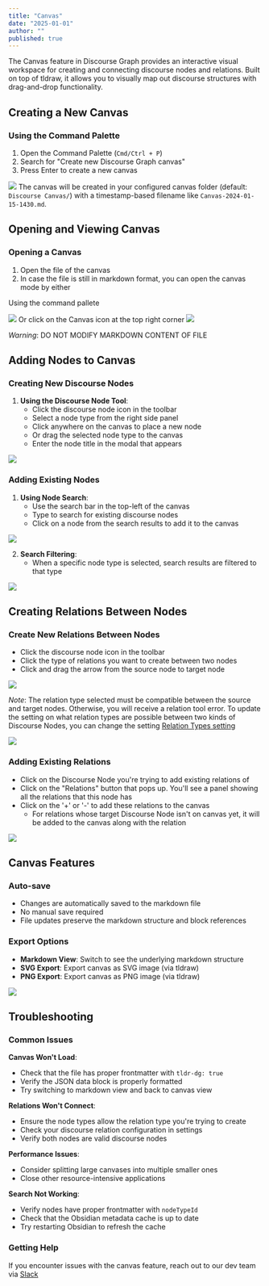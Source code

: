 ```yaml
---
title: "Canvas"
date: "2025-01-01"
author: ""
published: true
---
```

The Canvas feature in Discourse Graph provides an interactive visual workspace for creating and connecting discourse nodes and relations. Built on top of tldraw, it allows you to visually map out discourse structures with drag-and-drop functionality.

## Creating a New Canvas

### Using the Command Palette

1. Open the Command Palette (`Cmd/Ctrl + P`)
2. Search for "Create new Discourse Graph canvas"
3. Press Enter to create a new canvas

![](https://firebasestorage.googleapis.com/v0/b/firescript-577a2.appspot.com/o/imgs%2Fapp%2Fdiscourse-graphs%2F_uF6WGGgga.png?alt=media&token=4fd61b3c-3a50-48bb-b034-b5e0a8156c8f)
The canvas will be created in your configured canvas folder (default: `Discourse Canvas/`) with a timestamp-based filename like `Canvas-2024-01-15-1430.md`.

## Opening and Viewing Canvas

### Opening a Canvas
1. Open the file of the canvas
3. In case the file is still in markdown format, you can open the canvas mode by either

Using the command pallete

![](https://firebasestorage.googleapis.com/v0/b/firescript-577a2.appspot.com/o/imgs%2Fapp%2Fdiscourse-graphs%2FxhxReS4Ylp.png?alt=media&token=f04ec9da-5282-45fa-b989-60f08ea0b8d6)
Or click on the Canvas icon at the top right corner
![](https://firebasestorage.googleapis.com/v0/b/firescript-577a2.appspot.com/o/imgs%2Fapp%2Fdiscourse-graphs%2FDziMHaUNq9.png?alt=media&token=85e2ed2d-01b0-49ac-ae05-a34e20218a5a)


*Warning*: DO NOT MODIFY MARKDOWN CONTENT OF FILE

## Adding Nodes to Canvas

### Creating New Discourse Nodes

1. **Using the Discourse Node Tool**:
   - Click the discourse node icon in the toolbar
   - Select a node type from the right side panel
   - Click anywhere on the canvas to place a new node
   - Or drag the selected node type to the canvas
   - Enter the node title in the modal that appears

![](https://firebasestorage.googleapis.com/v0/b/firescript-577a2.appspot.com/o/imgs%2Fapp%2Fdiscourse-graphs%2FdbRAlJh5_u.gif?alt=media&token=60b5243d-24e2-4fd4-af64-2559a621060e)


### Adding Existing Nodes

1. **Using Node Search**:
   - Use the search bar in the top-left of the canvas
   - Type to search for existing discourse nodes
   - Click on a node from the search results to add it to the canvas

![](https://firebasestorage.googleapis.com/v0/b/firescript-577a2.appspot.com/o/imgs%2Fapp%2Fdiscourse-graphs%2F1DYLHGFHbN.gif?alt=media&token=41d4460a-9ab6-4030-8631-da8c2a2d3a67)

2. **Search Filtering**:
   - When a specific node type is selected, search results are filtered to that type

![](https://firebasestorage.googleapis.com/v0/b/firescript-577a2.appspot.com/o/imgs%2Fapp%2Fdiscourse-graphs%2FN13Z9wOnV7.gif?alt=media&token=ba074ebf-e784-43b8-8bb3-ec1118633684)


## Creating Relations Between Nodes
### Create New Relations Between Nodes
   - Click the discourse node icon in the toolbar
   - Click the type of relations you want to create between two nodes
   - Click and drag the arrow from the source node to target node

   ![](https://firebasestorage.googleapis.com/v0/b/firescript-577a2.appspot.com/o/imgs%2Fapp%2Fdiscourse-graphs%2F2a7TPGvtu1.gif?alt=media&token=bc64816e-076f-496c-848d-9c112a9cbe08)

   *Note*: The relation type selected must be compatible between the source and target nodes. Otherwise, you will receive a relation tool error. To update the setting on what relation types are possible between two kinds of Discourse Nodes, you can change the setting [Relation Types setting](./relationship-types#configuring-valid-relationships)

   ![](https://firebasestorage.googleapis.com/v0/b/firescript-577a2.appspot.com/o/imgs%2Fapp%2Fdiscourse-graphs%2FQFCi5Oh7Fa.png?alt=media&token=0d894824-6c07-4551-9596-1c8c66ab4979)
### Adding Existing Relations
   - Click on the Discourse Node you're trying to add existing relations of
   - Click on the "Relations" button that pops up. You'll see a panel showing all the relations that this node has
   - Click on the '+' or '-' to add these relations to the canvas
      + For relations whose target Discourse Node isn't on canvas yet, it will be added to the canvas along with the relation


   ![](https://firebasestorage.googleapis.com/v0/b/firescript-577a2.appspot.com/o/imgs%2Fapp%2Fdiscourse-graphs%2FHDdXVYgVDx.gif?alt=media&token=d42ca7be-59f2-43f8-a04b-8f685df4d4b8)

## Canvas Features

### Auto-save

- Changes are automatically saved to the markdown file
- No manual save required
- File updates preserve the markdown structure and block references

### Export Options

- **Markdown View**: Switch to see the underlying markdown structure
- **SVG Export**: Export canvas as SVG image (via tldraw)
- **PNG Export**: Export canvas as PNG image (via tldraw)

![](https://firebasestorage.googleapis.com/v0/b/firescript-577a2.appspot.com/o/imgs%2Fapp%2Fdiscourse-graphs%2F0_YqSWn-Ll.png?alt=media&token=45d699b0-caf2-4a2f-85ef-bd40510db0fb)

## Troubleshooting

### Common Issues

**Canvas Won't Load**:
- Check that the file has proper frontmatter with `tldr-dg: true`
- Verify the JSON data block is properly formatted
- Try switching to markdown view and back to canvas view

**Relations Won't Connect**:
- Ensure the node types allow the relation type you're trying to create
- Check your discourse relation configuration in settings
- Verify both nodes are valid discourse nodes

**Performance Issues**:
- Consider splitting large canvases into multiple smaller ones
- Close other resource-intensive applications

**Search Not Working**:
- Verify nodes have proper frontmatter with `nodeTypeId`
- Check that the Obsidian metadata cache is up to date
- Try restarting Obsidian to refresh the cache

### Getting Help

If you encounter issues with the canvas feature, reach out to our dev team via [Slack](https://join.slack.com/t/discoursegraphs/shared_invite/zt-37xklatti-cpEjgPQC0YyKYQWPNgAkEg)